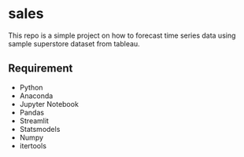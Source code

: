 # sales

This repo is a simple project on how to forecast time series data using sample superstore dataset from tableau. 



## Requirement

- Python
- Anaconda
- Jupyter Notebook
- Pandas
- Streamlit
- Statsmodels
- Numpy
- itertools